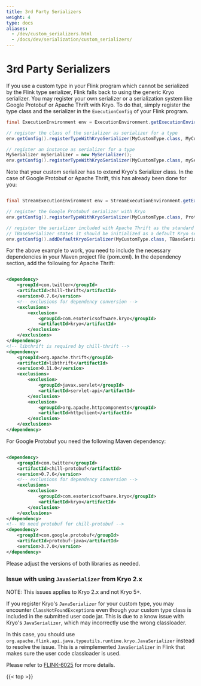 ```yaml
---
title: 3rd Party Serializers
weight: 4
type: docs
aliases:
  - /dev/custom_serializers.html
  - /docs/dev/serialization/custom_serializers/
---
```

<!--
Licensed to the Apache Software Foundation (ASF) under one
or more contributor license agreements.  See the NOTICE file
distributed with this work for additional information
regarding copyright ownership.  The ASF licenses this file
to you under the Apache License, Version 2.0 (the
"License"); you may not use this file except in compliance
with the License.  You may obtain a copy of the License at

  http://www.apache.org/licenses/LICENSE-2.0

Unless required by applicable law or agreed to in writing,
software distributed under the License is distributed on an
"AS IS" BASIS, WITHOUT WARRANTIES OR CONDITIONS OF ANY
KIND, either express or implied.  See the License for the
specific language governing permissions and limitations
under the License.
-->

# 3rd Party Serializers

If you use a custom type in your Flink program which cannot be serialized by the
Flink type serializer, Flink falls back to using the generic Kryo
serializer. You may register your own serializer or a serialization system like
Google Protobuf or Apache Thrift with Kryo. To do that, simply register the type
class and the serializer in the `ExecutionConfig` of your Flink program.


```java
final ExecutionEnvironment env = ExecutionEnvironment.getExecutionEnvironment();

// register the class of the serializer as serializer for a type
env.getConfig().registerTypeWithKryoSerializer(MyCustomType.class, MyCustomSerializer.class);

// register an instance as serializer for a type
MySerializer mySerializer = new MySerializer();
env.getConfig().registerTypeWithKryoSerializer(MyCustomType.class, mySerializer);
```

Note that your custom serializer has to extend Kryo's Serializer class. In the
case of Google Protobuf or Apache Thrift, this has already been done for
you:

```java

final StreamExecutionEnvironment env = StreamExecutionEnvironment.getExecutionEnvironment();

// register the Google Protobuf serializer with Kryo
env.getConfig().registerTypeWithKryoSerializer(MyCustomType.class, ProtobufSerializer.class);

// register the serializer included with Apache Thrift as the standard serializer
// TBaseSerializer states it should be initialized as a default Kryo serializer
env.getConfig().addDefaultKryoSerializer(MyCustomType.class, TBaseSerializer.class);

```

For the above example to work, you need to include the necessary dependencies in
your Maven project file (pom.xml). In the dependency section, add the following
for Apache Thrift:

```xml

<dependency>
	<groupId>com.twitter</groupId>
	<artifactId>chill-thrift</artifactId>
	<version>0.7.6</version>
	<!-- exclusions for dependency conversion -->
	<exclusions>
		<exclusion>
			<groupId>com.esotericsoftware.kryo</groupId>
			<artifactId>kryo</artifactId>
		</exclusion>
	</exclusions>
</dependency>
<!-- libthrift is required by chill-thrift -->
<dependency>
	<groupId>org.apache.thrift</groupId>
	<artifactId>libthrift</artifactId>
	<version>0.11.0</version>
	<exclusions>
		<exclusion>
			<groupId>javax.servlet</groupId>
			<artifactId>servlet-api</artifactId>
		</exclusion>
		<exclusion>
			<groupId>org.apache.httpcomponents</groupId>
			<artifactId>httpclient</artifactId>
		</exclusion>
	</exclusions>
</dependency>

```

For Google Protobuf you need the following Maven dependency:

```xml

<dependency>
	<groupId>com.twitter</groupId>
	<artifactId>chill-protobuf</artifactId>
	<version>0.7.6</version>
	<!-- exclusions for dependency conversion -->
	<exclusions>
		<exclusion>
			<groupId>com.esotericsoftware.kryo</groupId>
			<artifactId>kryo</artifactId>
		</exclusion>
	</exclusions>
</dependency>
<!-- We need protobuf for chill-protobuf -->
<dependency>
	<groupId>com.google.protobuf</groupId>
	<artifactId>protobuf-java</artifactId>
	<version>3.7.0</version>
</dependency>

```


Please adjust the versions of both libraries as needed.

### Issue with using `JavaSerializer` from Kryo 2.x

NOTE: This issues applies to Kryo 2.x and not Kryo 5+.

If you register Kryo's `JavaSerializer` for your custom type, you may
encounter `ClassNotFoundException`s even though your custom type class is
included in the submitted user code jar. This is due to a know issue with
Kryo's `JavaSerializer`, which may incorrectly use the wrong classloader.

In this case, you should use `org.apache.flink.api.java.typeutils.runtime.kryo.JavaSerializer`
instead to resolve the issue. This is a reimplemented `JavaSerializer` in Flink
that makes sure the user code classloader is used.

Please refer to [FLINK-6025](https://issues.apache.org/jira/browse/FLINK-6025)
for more details.

{{< top >}}
